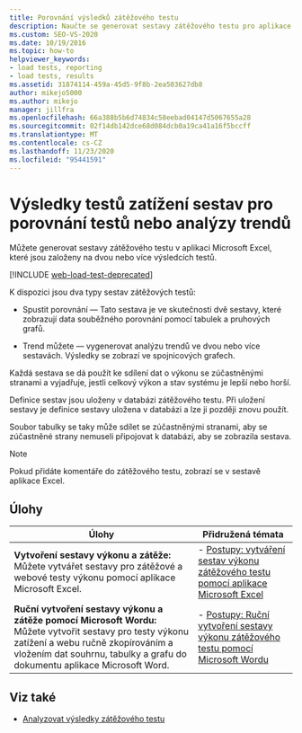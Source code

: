 ```yaml
---
title: Porovnání výsledků zátěžového testu
description: Naučte se generovat sestavy zátěžového testu pro aplikace Excel, které jsou založeny na dvou nebo více výsledcích testů, včetně sestav porovnání spuštění a sestav trendů.
ms.custom: SEO-VS-2020
ms.date: 10/19/2016
ms.topic: how-to
helpviewer_keywords:
- load tests, reporting
- load tests, results
ms.assetid: 31874114-459a-45d5-9f8b-2ea503627db8
author: mikejo5000
ms.author: mikejo
manager: jillfra
ms.openlocfilehash: 66a388b5b6d74834c58eebad04147d5067655a28
ms.sourcegitcommit: 02f14db142dce68d084dcb0a19ca41a16f5bccff
ms.translationtype: MT
ms.contentlocale: cs-CZ
ms.lasthandoff: 11/23/2020
ms.locfileid: "95441591"
---
```

# <a name="report-load-tests-results-for-test-comparisons-or-trend-analysis"></a>Výsledky testů zatížení sestav pro porovnání testů nebo analýzy trendů

Můžete generovat sestavy zátěžového testu v aplikaci Microsoft Excel, které jsou založeny na dvou nebo více výsledcích testů.

[!INCLUDE [web-load-test-deprecated](includes/web-load-test-deprecated.md)]

K dispozici jsou dva typy sestav zátěžových testů:

- Spustit porovnání &mdash; Tato sestava je ve skutečnosti dvě sestavy, které zobrazují data souběžného porovnání pomocí tabulek a pruhových grafů.

- Trend můžete &mdash; vygenerovat analýzu trendů ve dvou nebo více sestavách. Výsledky se zobrazí ve spojnicových grafech.

Každá sestava se dá použít ke sdílení dat o výkonu se zúčastněnými stranami a vyjadřuje, jestli celkový výkon a stav systému je lepší nebo horší.

Definice sestav jsou uloženy v databázi zátěžového testu. Při uložení sestavy je definice sestavy uložena v databázi a lze ji později znovu použít.

Soubor tabulky se taky může sdílet se zúčastněnými stranami, aby se zúčastněné strany nemuseli připojovat k databázi, aby se zobrazila sestava.

> [!NOTE]
> Pokud přidáte komentáře do zátěžového testu, zobrazí se v sestavě aplikace Excel.

## <a name="tasks"></a>Úlohy

|Úlohy|Přidružená témata|
|-|-|
|**Vytvoření sestavy výkonu a zátěže:** Můžete vytvářet sestavy pro zátěžové a webové testy výkonu pomocí aplikace Microsoft Excel.|- [Postupy: vytváření sestav výkonu zátěžového testu pomocí aplikace Microsoft Excel](../test/how-to-create-load-test-performance-reports-using-microsoft-excel.md)|
|**Ruční vytvoření sestavy výkonu a zátěže pomocí Microsoft Wordu:** Můžete vytvořit sestavy pro testy výkonu zatížení a webu ručně zkopírováním a vložením dat souhrnu, tabulky a grafu do dokumentu aplikace Microsoft Word.|- [Postupy: Ruční vytvoření sestavy výkonu zátěžového testu pomocí Microsoft Wordu](../test/how-to-manually-create-a-load-test-performance-report-using-microsoft-word.md)|

## <a name="see-also"></a>Viz také

- [Analyzovat výsledky zátěžového testu](../test/analyze-load-test-results-using-the-load-test-analyzer.md)
